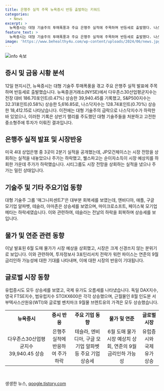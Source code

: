 ```yaml
---
title: 은행주 실적 주목 뉴욕증시 반등 출발하는 키워드
categories:
  - News
excerpt: >
  뉴욕증시는 대형 기술주의 투매폭풍과 주요 은행주 실적에 주목하며 반등세로 출발했다. 나스닥지수는 낙폭을 겪은 후 회복세를 보였고, 중소형주로 구성된 러셀2000지수는 상승세를 보이며 6월 도매 물가는 시장 예상을 웃돈 수준을 보였다. 미국 은행주 중 3곳이 2분기 실적을 공개했으며, 6월 PPI와 CPI가 시장에 영향을 미치면서 투자자들의 관심이 집중되고 있다. 반면 유럽증시와 국제 유가는 모두 상승세를 보였다.
feature_text: >
  뉴욕증시는 대형 기술주의 투매폭풍과 주요 은행주 실적에 주목하며 반등세로 출발했다. 나스닥지수는 낙폭을 겪은 후 회복세를 보였고, 중소형주로 구성된 러셀2000지수는 상승세를 보이며 6월 도매 물가는 시장 예상을 웃돈 수준을 보였다. 미국 은행주 중 3곳이 2분기 실적을 공개했으며, 6월 PPI와 CPI가 시장에 영향을 미치면서 투자자들의 관심이 집중되고 있다. 반면 유럽증시와 국제 유가는 모두 상승세를 보였다.
image: 'https://www.behealthy4u.com/wp-content/uploads/2024/06/news.jpg'
---
```


<p><img src="https://www.behealthy4u.com/wp-content/uploads/2024/06/news.jpg" alt="info 속보" /></p>

<h2 data-ke-size="size26">증시 및 금융 시황 분석</h2>

<p data-ke-size="size16">12일 현지시간, 뉴욕증시는 대형 기술주 투매폭풍을 겪고 주요 은행주 실적 발표에 주목하며 반등세로 출발했습니다. 뉴욕증권거래소(NYSE)에서 다우존스30산업평균지수는 전장 대비 186.70포인트(0.47%) 상승한 39,940.45를 기록했고, S&P500지수는 32.31포인트(0.58%) 상승한 5,616.85로, 나스닥지수는 128.74포인트(0.70%) 상승한 18,412.15로 나타났습니다. 이전에는 대형 기술주의 급락으로 나스닥지수가 하락한 바 있었으나, 이러한 기록은 상반기 랠리를 주도했던 대형 기술주들을 처분하고 고전한 중소형주에 투자가 이뤄진 결과입니다.</p>

<h2 data-ke-size="size24">은행주 실적 발표 및 시장반응</h2>

<p data-ke-size="size16">미국 4대 상업은행 중 3곳이 2분기 실적을 공개했는데, JP모건체이스는 시장 전망을 상회하는 실적을 내놓았으나 주가는 하락했고, 웰스파고는 순이자소득이 시장 예상치를 하회한 가운데 주가가 하락했습니다. 시티그룹도 시장 전망을 상회하는 실적을 냈으나 주가는 밀린 상태입니다.</p>

<h2 data-ke-size="size24">기술주 및 기타 주요기업 동향</h2>

<p data-ke-size="size16">대형 기술주 그룹 '매그니피센트7'은 대부분 회복세를 보였는데, 엔비디아, 애플, 구글 모기업 알파벳, 테슬라, 아마존은 상승세를 보였으며, 마이크로소프트, 페이스북 모기업 메타는 하락세였습니다. 이와 관련하여, 테슬라는 전날의 하락을 회복하며 상승세를 보입니다.</p>

<h2 data-ke-size="size24">물가 및 연준 관련 동향</h2>

<p data-ke-size="size16">이날 발표된 6월 도매 물가가 시장 예상을 상회했고, 시장은 크게 신경쓰지 않는 분위기로 보입니다. 이와 관련하여, 투자정보사 3포틴리서치 전략가 워런 파이스는 연준의 9월 금리인하 가능성에 대한 기대를 나타내며, 이에 대한 시장의 반응이 기대됩니다.</p>

<h2 data-ke-size="size24">글로벌 시장 동향</h2>

<p data-ke-size="size16">유럽증시도 모두 상승세를 보였고, 국제 유가도 오름세를 나타냈습니다. 독일 DAX지수, 영국 FTSE지수, 범유럽지수 STOXX600은 각각 상승했으며, 근월물인 8월 인도분 서부텍사스산원유(WTI)와 글로벌 벤치마크 9월물 브렌트유의 가격은 모두 상승했습니다.</p>

<table>
  <tr>
    <td style="text-align: center;"><b>뉴욕증시</b></td>
    <td style="text-align: center;"><b>증시 반응</b></td>
    <td style="text-align: center;"><b>주요 기업 동향</b></td>
    <td style="text-align: center;"><b>물가 및 연준</b></td>
    <td style="text-align: center;"><b>글로벌 시장</b></td>
  </tr>
  <tr>
    <td style="text-align: center;">다우존스30산업평균지수 39,940.45 상승</td>
    <td style="text-align: center;">은행주 실적에 반응하여 주가 하락</td>
    <td style="text-align: center;">테슬라, 엔비디아, 구글 모기업 알파벳 등 주요 기업 상승세</td>
    <td style="text-align: center;">6월 도매 물가 시장 예상치 상회, 연준의 9월 금리인하 가능성</td>
    <td style="text-align: center;">유럽증시와 국제 유가 상승</td>
  </tr>
</table>

<p data-ke-size="size16">&nbsp;</p>
생생한 뉴스, <a href="https://qoogle.tistory.com" rel="dofollow">qoogle.tistory.com</a>


